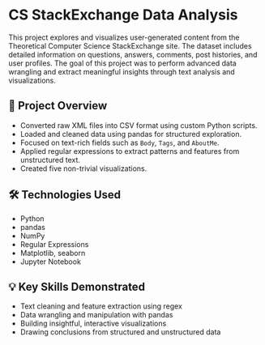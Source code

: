 # CS StackExchange Data Analysis

This project explores and visualizes user-generated content from the Theoretical Computer Science StackExchange site. The dataset includes detailed information on questions, answers, comments, post histories, and user profiles. The goal of this project was to perform advanced data wrangling and extract meaningful insights through text analysis and visualizations.

## 📌 Project Overview

- Converted raw XML files into CSV format using custom Python scripts.
- Loaded and cleaned data using pandas for structured exploration.
- Focused on text-rich fields such as `Body`, `Tags`, and `AboutMe`.
- Applied regular expressions to extract patterns and features from unstructured text.
- Created five non-trivial visualizations. 


## 🛠 Technologies Used

- Python
- pandas
- NumPy
- Regular Expressions
- Matplotlib, seaborn 
- Jupyter Notebook

## 💡 Key Skills Demonstrated

- Text cleaning and feature extraction using regex
- Data wrangling and manipulation with pandas
- Building insightful, interactive visualizations
- Drawing conclusions from structured and unstructured data
